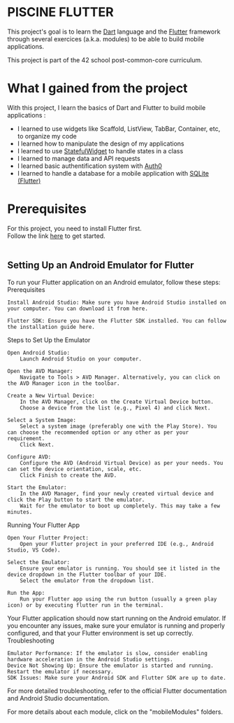 # PISCINE FLUTTER
This project's goal is to learn the [Dart](https://dart.dev/) language and the [Flutter](https://flutter.dev/) framework through several exercices (a.k.a. modules) to be able to build mobile applications. <br />

This project is part of the 42 school post-common-core curriculum.

# What I gained from the project

With this project, I learn the basics of Dart and Flutter to build mobile applications : <br />
- I learned to use widgets like Scaffold, ListView, TabBar, Container, etc, to organize my code
- I learned how to manipulate the design of my applications
- I learned to use [StatefulWidget](https://api.flutter.dev/flutter/widgets/StatefulWidget-class.html) to handle states in a class
- I learned to manage data and API requests
- I learned basic authentification system with [Auth0](https://auth0.com/)
- I learned to handle a database for a mobile application with [SQLite (Flutter)](https://docs.flutter.dev/cookbook/persistence/sqlite)

# Prerequisites

For this project, you need to install Flutter first. <br />
Follow the link [here](https://docs.flutter.dev/get-started/install) to get started. <br />
<br />

## Setting Up an Android Emulator for Flutter

To run your Flutter application on an Android emulator, follow these steps:
Prerequisites

    Install Android Studio: Make sure you have Android Studio installed on your computer. You can download it from here.

    Flutter SDK: Ensure you have the Flutter SDK installed. You can follow the installation guide here.

Steps to Set Up the Emulator

    Open Android Studio:
        Launch Android Studio on your computer.

    Open the AVD Manager:
        Navigate to Tools > AVD Manager. Alternatively, you can click on the AVD Manager icon in the toolbar.

    Create a New Virtual Device:
        In the AVD Manager, click on the Create Virtual Device button.
        Choose a device from the list (e.g., Pixel 4) and click Next.

    Select a System Image:
        Select a system image (preferably one with the Play Store). You can choose the recommended option or any other as per your requirement.
        Click Next.

    Configure AVD:
        Configure the AVD (Android Virtual Device) as per your needs. You can set the device orientation, scale, etc.
        Click Finish to create the AVD.

    Start the Emulator:
        In the AVD Manager, find your newly created virtual device and click the Play button to start the emulator.
        Wait for the emulator to boot up completely. This may take a few minutes.

Running Your Flutter App

    Open Your Flutter Project:
        Open your Flutter project in your preferred IDE (e.g., Android Studio, VS Code).

    Select the Emulator:
        Ensure your emulator is running. You should see it listed in the device dropdown in the Flutter toolbar of your IDE.
        Select the emulator from the dropdown list.

    Run the App:
        Run your Flutter app using the run button (usually a green play icon) or by executing flutter run in the terminal.

Your Flutter application should now start running on the Android emulator. If you encounter any issues, make sure your emulator is running and properly configured, and that your Flutter environment is set up correctly.
Troubleshooting

    Emulator Performance: If the emulator is slow, consider enabling hardware acceleration in the Android Studio settings.
    Device Not Showing Up: Ensure the emulator is started and running. Restart the emulator if necessary.
    SDK Issues: Make sure your Android SDK and Flutter SDK are up to date.

For more detailed troubleshooting, refer to the official Flutter documentation and Android Studio documentation.




For more details about each module, click on the "mobileModules" folders.
